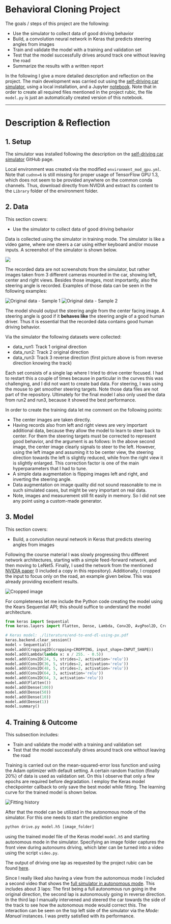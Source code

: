 # Behavioral Cloning Project

The goals / steps of this project are the following:

* Use the simulator to collect data of good driving behavior
* Build, a convolution neural network in Keras that predicts steering angles from images
* Train and validate the model with a training and validation set
* Test that the model successfully drives around track one without leaving the road
* Summarize the results with a written report

In the following I give a more detailed description and reflection on the project. The main development was carried out using the [self-driving car simulator][simulator], using a local installation, and a Jupyter [notebook](./ModelBuilding.ipynb). Note that in order to create all required files mentioned in the project rubic, the file ``model.py`` is just an automatically created version of this notebook.

[simulator]: https://github.com/udacity/self-driving-car-sim
[simulator_screenshot]: ./examples/simulator.jpg
[orig_images_0]: ./examples/orig_images_0.jpg "Original data - Sample 1"
[orig_images_1]: ./examples/orig_images_1.jpg "Original data - Sample 2"
[cropped]: ./examples/cropped_image.jpg "Cropped image"
[history]: ./examples/history.jpg "Fitting history"
[video]: video.mp4 "Video output"
[video_add]: video_additional_simulator.mp4 "Additional video from simulator"
[nvidia_paper]: ./literature/end-to-end-dl-using-px.pdf

----


# Description & Reflection

## 1. Setup

The simulator was installed following the description on the [self-driving car simulator][simulator] GitHub page. 

Local environment was created via the modified ``environment_mod_gpu.yml``. Note that ``cudnn=6`` is still missing for proper usage of TensorFlow GPU 1.3, which does not seem to be provided anywhere on the common conda channels. Thus, download directly from NVIDIA and extract its content to the ``Library`` folder of the environment folder. 


## 2. Data

This section covers:
* Use the simulator to collect data of good driving behavior

Data is collected using the simulator in training mode. The simulator is like a video game, where one steers a car using either keyboard and/or mouse inputs. A screenshot of the simulator is shown below.

![][simulator_screenshot]

The recorded data are not screenshots from the simulator, but rather images taken from 3 different cameras mounted in the car, showing left, center and right views. Besides those images, most importantly, also the steering angle is recorded. Examples of those data can be seen in the following examples:

![][orig_images_0]
![][orig_images_1]

The model should output the steering angle from the center facing image. A steering angle is good if it __behaves like__ the steering angle of a good human driver. Thus it is essential that the recorded data contains good human driving behavior.

Via the simulator the following datasets were collected:

* data_run1: Track 1 original direction
* data_run2: Track 2 original direction
* data_run3: Track 3 reverse direction (first picture above is from reverse direction knowing the track)

Each set consists of a single lap where I tried to drive center focused. I had to restart this a couple of times because in particular in the curves this was challenging, and I did not want to create bad data. For steering, I was using the mouse to get smoother steering targets. Note those data files are not part of the repository. Ultimately for the final model I also only used the data from run2 and run3, because it showed the best performance.

In order to create the training data let me comment on the following points:

* The center images are taken directly.
* Having records also from left and right views are very important additional data, because they allow the model to learn to steer back to center. For them the steering targets must be corrected to represent good behavior, and the argument is as follows: In the above second image, the center image clearly signals to steer to the left. However, using the left image and assuming it to be center view, the steering direction towards the left is slightly reduced, while from the right view it is slightly enlarged. This correction factor is one of the main hyperparameters that I had to tune. 
* A simple data augmentation is flipping images left and right, and inverting the steering angle.
* Data augmentation on image quality did not sound reasonable to me in such simulated cases, but might be very important on real data.
* Note, images and measurement still fit easily in memory. So I did not see any point using a custom-made generator.


## 3. Model

This section covers:

* Build, a convolution neural network in Keras that predicts steering angles from images

Following the course material I was slowly progressing thru different network architectures, starting with a simple feed-forward network, and then moving to LeNet5. Finally, I used the network from the mentioned [NVIDIA paper][nvidia_paper] (I included a copy in this repository). Additionally, I cropped the input to focus only on the road, an example given below. This was already providing excellent results.

![][cropped]

For completeness let me include the Python code creating the model using the Kears Sequential API; this should suffice to understand the model architecture.

```python
from keras import Sequential
from keras.layers import Flatten, Dense, Lambda, Conv2D, AvgPool2D, Cropping2D, Dropout

# Keras model: ./literature/end-to-end-dl-using-px.pdf
keras.backend.clear_session()
model = Sequential()
model.add(Cropping2D(cropping=CROPPING, input_shape=INPUT_SHAPE))
model.add(Lambda(lambda x: x / 255. - 0.5))
model.add(Conv2D(24, 5, strides=2, activation='relu'))
model.add(Conv2D(36, 5, strides=2, activation='relu'))
model.add(Conv2D(48, 5, strides=2, activation='relu'))
model.add(Conv2D(64, 3, activation='relu'))
model.add(Conv2D(64, 3, activation='relu'))
model.add(Flatten())
model.add(Dense(100))
model.add(Dense(50))
model.add(Dense(10))
model.add(Dense(1))
model.summary()
```


## 4. Training & Outcome

This subsection includes:

* Train and validate the model with a training and validation set
* Test that the model successfully drives around track one without leaving the road

Training is carried out on the mean-squared-error loss function and using the Adam optimizer with default setting. A certain random fraction (finally 20%) of data is used as validation set. On this I observe that only a few epochs are required before degradation. I employ the Keras model checkpointer callback to only save the best model while fitting. The learning curve for the trained model is shown below. 

![][history]

After that the model can be utilized in the autonomous mode of the simulator. For this one needs to start the prediction engine
```cmd
python drive.py model.h5 [image_folder]
```
using the trained model file of the Keras model ``model.h5`` and starting autonomous mode in the simulator. Specifying an image folder captures the front view during autonoums driving, which later can be turned into a video using the script ``video.py``.

The output of driving one lap as requested by the project rubic can be found  [here][video].

Since I really liked also having a view from the autonomous mode I included a second video that shows the [full simulator in autonomous mode][video_add]. This includes about 3 laps: The first being a full autonomous run going in the original direction, the second lap is autonomously going in reverse direction. In the third lap I manually intervened and steered the car towards the side of the track to see how the autonomous mode would correct this. The interaction can be seen on the top left side of the simulator via the _Mode: Manual_ instances. I was pretty satisfied with its performance.
